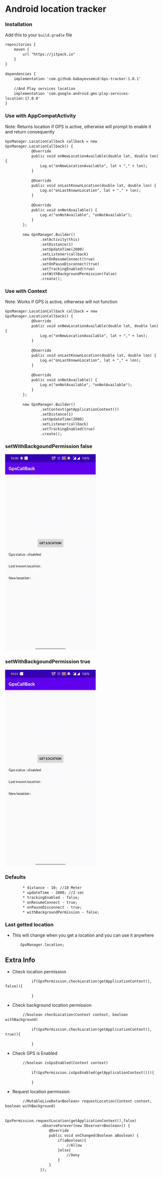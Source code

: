 # Android location tracker

### Installation

Add this to your ```build.gradle``` file

```
repositories {
    maven {
        url "https://jitpack.io"
    }
}

dependencies {
    implementation 'com.github.babayevsemid:Gps-tracker:1.0.1'
    
    //And Play services location
    implementation 'com.google.android.gms:play-services-location:17.0.0'
}
```

### Use with AppCompatActivity

Note: Returns location if GPS is active, otherwise will prompt to enable it and return consequently

```
GpsManager.LocationCallback callback = new GpsManager.LocationCallback() {
            @Override
            public void onNewLocationAvailable(double lat, double lon) {
                Log.e("onNewLocationAvailable", lat + "," + lon);
            }

            @Override
            public void onLastKnownLocation(double lat, double lon) {
                Log.e("onLastKnownLocation", lat + "," + lon);
            }

            @Override
            public void onNotAvailable() {
                Log.e("onNotAvailable", "onNotAvailable");
            }
        };

        new GpsManager.Builder()
                .setActivity(this)
                .setDistance(1)
                .setUpdateTime(2000)
                .setListener(callback)
                .setOnResumeConnect(true)
                .setOnPauseDisconnect(true)
                .setTrackingEnabled(true)
                .setWithBackgroundPermission(false)
                .create();
```

### Use with Context

Note: Works if GPS is active, otherwise will not function

```
GpsManager.LocationCallback callback = new GpsManager.LocationCallback() {
            @Override
            public void onNewLocationAvailable(double lat, double lon) {
                Log.e("onNewLocationAvailable", lat + "," + lon);
            }

            @Override
            public void onLastKnownLocation(double lat, double lon) {
                Log.e("onLastKnownLocation", lat + "," + lon);
            }

            @Override
            public void onNotAvailable() {
                Log.e("onNotAvailable", "onNotAvailable");
            }
        };

        new GpsManager.Builder()
                .setContext(getApplicationContext())
                .setDistance(1)
                .setUpdateTime(2000) 
                .setListener(callback) 
                .setTrackingEnabled(true)
                .create();
```


### setWithBackgoundPermission false

![alt text](screenshots/simple.gif?raw=true)
 
### setWithBackgoundPermission true

![alt text](screenshots/all_time.gif?raw=true)


### Defaults
```
        * distance - 10; //10 Meter
        * updateTime - 2000; //2 sec
        * trackingEnabled - false;
        * onResumeConnect - true;
        * onPauseDisconnect - true;
        * withBackgroundPermission - false;
```

### Last getted location

* This will change when you get a location and you can use it anywhere
       
```
       GpsManager.location;
```
 
 
## Extra Info

* Check location permission
```
            if(GpsPermission.checkLocation(getApplicationContext(), false)){
            
            }
```
            
* Check background location permission
```
        //boolean checkLocation(Context context, boolean withBackground)

            if(GpsPermission.checkLocation(getApplicationContext(), true)){
            
            }
```
            
* Check GPS is Enabled
```
        //boolean isGpsEnabled(Context context)
            
            if(GpsPermission.isGpsEnabled(getApplicationContext())){
            
            }
```
    
* Request location permission
``` 
        //MutableLiveData<Boolean> requestLocation(Context context, boolean withBackground)

             GpsPermission.requestLocation(getApplicationContext(),false)
                .observeForever(new Observer<Boolean>() {
                    @Override
                    public void onChanged(Boolean aBoolean) {
                        if(aBoolean){
                            //Allow
                        }else{
                            //Deny
                        }
                    }
                });
```

